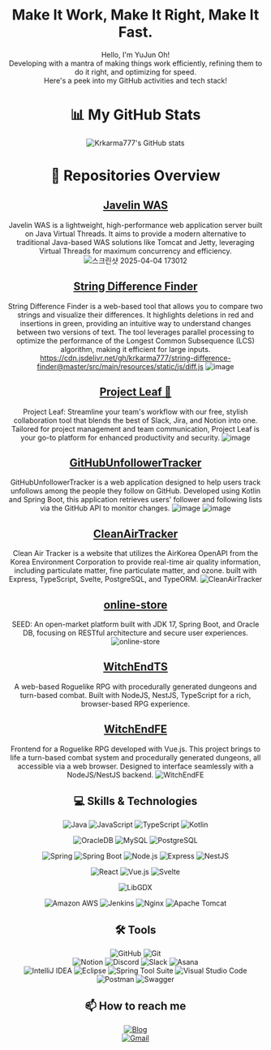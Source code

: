 <div align="center">


#  Make It Work, Make It Right, Make It Fast.<br>

Hello, I'm YuJun Oh!<br>Developing with a mantra of making things work efficiently, refining them to do it right, and optimizing for speed.<br> Here's a peek into my GitHub activities and tech stack!

# 📊 My GitHub Stats
![Krkarma777's GitHub stats](https://github-readme-stats.vercel.app/api?username=krkarma777&show_icons=true&theme=radical)

# 📖 Repositories Overview

## [Javelin WAS](https://github.com/krkarma777/Javelin)
Javelin WAS is a lightweight, high-performance web application server built on Java Virtual Threads.
It aims to provide a modern alternative to traditional Java-based WAS solutions like Tomcat and Jetty, leveraging Virtual Threads for maximum concurrency and efficiency.<br>
![스크린샷 2025-04-04 173012](https://github.com/user-attachments/assets/201d8b32-0353-43f6-b71c-dabbc552e690)


## [String Difference Finder](https://github.com/krkarma777/string-difference-finder)
String Difference Finder is a web-based tool that allows you to compare two strings and visualize their differences. It highlights deletions in red and insertions in green, providing an intuitive way to understand changes between two versions of text. The tool leverages parallel processing to optimize the performance of the Longest Common Subsequence (LCS) algorithm, making it efficient for large inputs.
https://cdn.jsdelivr.net/gh/krkarma777/string-difference-finder@master/src/main/resources/static/js/diff.js
![image](https://github.com/krkarma777/krkarma777/assets/149022496/03a42a88-0d6a-4566-b702-1665c326e94e)

## [Project Leaf 🍃](https://github.com/krkarma777/Leaf)
Project Leaf: Streamline your team's workflow with our free, stylish collaboration tool that blends the best of Slack, Jira, and Notion into one. Tailored for project management and team communication, Project Leaf is your go-to platform for enhanced productivity and security.
![image](https://github.com/krkarma777/krkarma777/assets/149022496/c2fbe473-5b18-48f8-98d4-c9ddf15f10a3)

## [GitHubUnfollowerTracker](https://github.com/krkarma777/GitHubUnfollowerTracker)
GitHubUnfollowerTracker is a web application designed to help users track unfollows among the people they follow on GitHub. Developed using Kotlin and Spring Boot, this application retrieves users' follower and following lists via the GitHub API to monitor changes.
![image](https://github.com/krkarma777/krkarma777/assets/149022496/4a883dd6-224f-44ac-bb7e-85694f41df63)
![image](https://github.com/krkarma777/krkarma777/assets/149022496/5cbced31-4698-44ad-9c52-493cdfeea2bd)

## [CleanAirTracker](https://github.com/krkarma777/CleanAirTracker)
Clean Air Tracker is a website that utilizes the AirKorea OpenAPI from the Korea Environment Corporation to provide real-time air quality information, including particulate matter, fine particulate matter, and ozone. built with Express, TypeScript, Svelte, PostgreSQL, and TypeORM.
![CleanAirTracker](https://github.com/krkarma777/krkarma777/assets/149022496/5a8d32bb-7fc6-4660-854c-ee5f8ac27aa6)

## [online-store](https://github.com/krkarma777/online-store)
SEED: An open-market platform built with JDK 17, Spring Boot, and Oracle DB, focusing on RESTful architecture and secure user experiences.
![online-store](https://github.com/krkarma777/krkarma777/assets/149022496/b3b23da1-3f21-4a9d-853b-d0eef9e29dbe)
  
## [WitchEndTS](https://github.com/krkarma777/WitchEndTS)
A web-based Roguelike RPG with procedurally generated dungeons and turn-based combat. Built with NodeJS, NestJS, TypeScript for a rich, browser-based RPG experience.

## [WitchEndFE](https://github.com/krkarma777/WitchEndFE)
Frontend for a Roguelike RPG developed with Vue.js. This project brings to life a turn-based combat system and procedurally generated dungeons, all accessible via a web browser. Designed to interface seamlessly with a NodeJS/NestJS backend.
![WitchEndFE](https://github.com/krkarma777/krkarma777/assets/149022496/9b1e5ee1-c764-4a31-9b66-25f8b3850a6d)

## 💻 Skills & Technologies

![Java](https://img.shields.io/badge/Java-F89820?style=flat-square&logo=java&logoColor=white)
![JavaScript](https://img.shields.io/badge/JavaScript-F7DF1E?style=flat-square&logo=javascript&logoColor=black)
![TypeScript](https://img.shields.io/badge/TypeScript-3178c6?style=flat-square&logo=typescript&logoColor=white)
![Kotlin](https://img.shields.io/badge/Kotlin-0095D5?style=flat-square&logo=kotlin&logoColor=white)

![OracleDB](https://img.shields.io/badge/OracleDB-F80000?style=flat-square&logo=oracle&logoColor=white)
![MySQL](https://img.shields.io/badge/MySQL-4479A1?style=flat-square&logo=mysql&logoColor=white)
![PostgreSQL](https://img.shields.io/badge/PostgreSQL-316192?style=flat-square&logo=postgresql&logoColor=white)

![Spring](https://img.shields.io/badge/Spring-6DB33F?style=flat-square&logo=spring&logoColor=white)
![Spring Boot](https://img.shields.io/badge/SpringBoot-6DB33F?style=flat-square&logo=spring-boot&logoColor=white)
![Node.js](https://img.shields.io/badge/Node.js-339933?style=flat-square&logo=node-dot-js&logoColor=white)
![Express](https://img.shields.io/badge/Express-000000?style=flat-square&logo=express&logoColor=white)
![NestJS](https://img.shields.io/badge/NestJS-E0234E?style=flat-square&logo=nestjs&logoColor=white)

![React](https://img.shields.io/badge/React-61DAFB?style=flat-square&logo=react&logoColor=white)
![Vue.js](https://img.shields.io/badge/Vue.js-4FC08D?style=flat-square&logo=vue-dot-js&logoColor=white)
![Svelte](https://img.shields.io/badge/Svelte-FF3E00?style=flat-square&logo=svelte&logoColor=white)

![LibGDX](https://img.shields.io/badge/LibGDX-F89820?style=flat-square&logo=libgdx&logoColor=white)

![Amazon AWS](https://img.shields.io/badge/AmazonAWS-232F3E?style=flat-square&logo=amazon-aws&logoColor=white)
![Jenkins](https://img.shields.io/badge/Jenkins-D24939?style=flat-square&logo=jenkins&logoColor=white)
![Nginx](https://img.shields.io/badge/Nginx-269539?style=flat-square&logo=nginx&logoColor=white)
![Apache Tomcat](https://img.shields.io/badge/Apache%20Tomcat-F8DC75?style=flat-square&logo=apache-tomcat&logoColor=black)
## 🛠 Tools

![GitHub](https://img.shields.io/badge/GitHub-100000?style=flat-square&logo=github&logoColor=white)
![Git](https://img.shields.io/badge/Git-F05032?style=flat-square&logo=git&logoColor=white)<br>
![Notion](https://img.shields.io/badge/Notion-000000?style=flat-square&logo=notion&logoColor=white)
![Discord](https://img.shields.io/badge/Discord-7289DA?style=flat-square&logo=discord&logoColor=white)
![Slack](https://img.shields.io/badge/Slack-4A154B?style=flat-square&logo=slack&logoColor=white)
![Asana](https://img.shields.io/badge/Asana-273347?style=flat-square&logo=asana&logoColor=white)<br>
![IntelliJ IDEA](https://img.shields.io/badge/IntelliJIDEA-000000?style=flat-square&logo=intellij-idea&logoColor=white)
![Eclipse](https://img.shields.io/badge/Eclipse-2C2255?style=flat-square&logo=eclipse&logoColor=white)
![Spring Tool Suite](https://img.shields.io/badge/STS-6DB33F?style=flat-square&logo=spring&logoColor=white)
![Visual Studio Code](https://img.shields.io/badge/VisualStudioCode-007ACC?style=flat-square&logo=visual-studio-code&logoColor=white)<br>
![Postman](https://img.shields.io/badge/Postman-FF6C37?style=flat-square&logo=postman&logoColor=white)
![Swagger](https://img.shields.io/badge/Swagger-85EA2D?style=flat-square&logo=swagger&logoColor=black)

## 📫 How to reach me

[![Blog](https://img.shields.io/badge/Blog-Naver-green?style=flat-square&logo=naver&logoColor=white)](https://blog.naver.com/krkarma777)<br>
[![Gmail](https://img.shields.io/badge/Gmail-D14836?style=flat-square&logo=gmail&logoColor=white)](mailto:krkarma777@gmail.com)




</div>
